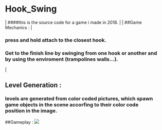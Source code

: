 # Hook_Swing
|
####this is the source code for a game i made in 2018.
|
|
##Game Mechanics :
|
### press and hold attach to the closest hook.
### Get to the finish line by swinging from one hook or another and by using the enviroment (trampolines walls...).
|
## Level Generation :
### levels are generated from color coded pictures, which spawn game objects in the scene accorfing to their color code position in the image.


##Gameplay :
<img src="https://github.com/haitamgrissen/Hook_Swing/blob/main/gameplay.gif"/>
